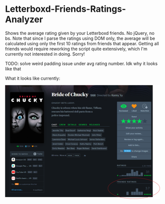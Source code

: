 # Letterboxd-Friends-Ratings-Analyzer
Shows the average rating given by your Letterboxd friends. No jQuery, no bs. Note that since I parse the ratings using DOM only, the average will be calculated using only the first 10 ratings from friends that appear. Getting all friends would require reworking the script quite extensively, which I'm currently not interested in doing. Sorry!

TODO: solve weird padding issue under avg rating number. Idk why it looks like that

What it looks like currently:

![Screenshot](https://github.com/liam-h/Letterboxd-Friends-Ratings-Analyzer/blob/main/script.png?raw=true)
